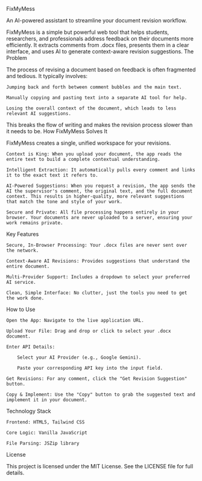 FixMyMess

An AI-powered assistant to streamline your document revision workflow.

FixMyMess is a simple but powerful web tool that helps students, researchers, and professionals address feedback on their documents more efficiently. It extracts comments from .docx files, presents them in a clear interface, and uses AI to generate context-aware revision suggestions.
The Problem

The process of revising a document based on feedback is often fragmented and tedious. It typically involves:

    Jumping back and forth between comment bubbles and the main text.

    Manually copying and pasting text into a separate AI tool for help.

    Losing the overall context of the document, which leads to less relevant AI suggestions.

This breaks the flow of writing and makes the revision process slower than it needs to be.
How FixMyMess Solves It

FixMyMess creates a single, unified workspace for your revisions.

    Context is King: When you upload your document, the app reads the entire text to build a complete contextual understanding.

    Intelligent Extraction: It automatically pulls every comment and links it to the exact text it refers to.

    AI-Powered Suggestions: When you request a revision, the app sends the AI the supervisor's comment, the original text, and the full document context. This results in higher-quality, more relevant suggestions that match the tone and style of your work.

    Secure and Private: All file processing happens entirely in your browser. Your documents are never uploaded to a server, ensuring your work remains private.

Key Features

    Secure, In-Browser Processing: Your .docx files are never sent over the network.

    Context-Aware AI Revisions: Provides suggestions that understand the entire document.

    Multi-Provider Support: Includes a dropdown to select your preferred AI service.

    Clean, Simple Interface: No clutter, just the tools you need to get the work done.

How to Use

    Open the App: Navigate to the live application URL.

    Upload Your File: Drag and drop or click to select your .docx document.

    Enter API Details:

        Select your AI Provider (e.g., Google Gemini).

        Paste your corresponding API key into the input field.

    Get Revisions: For any comment, click the "Get Revision Suggestion" button.

    Copy & Implement: Use the "Copy" button to grab the suggested text and implement it in your document.

Technology Stack

    Frontend: HTML5, Tailwind CSS

    Core Logic: Vanilla JavaScript

    File Parsing: JSZip library

License

This project is licensed under the MIT License. See the LICENSE file for full details.
